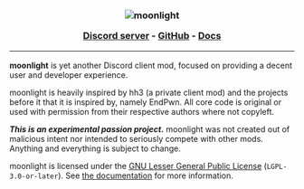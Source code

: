 <h3 align="center">
  <picture>
    <source media="(prefers-color-scheme: dark)" srcset="./img/wordmark-light.png">
    <source media="(prefers-color-scheme: light)" srcset="./img/wordmark.png">
    <img src="./img/wordmark.png" alt="moonlight" />
  </picture>

<a href="https://discord.gg/FdZBTFCP6F">Discord server</a>
\- <a href="https://github.com/moonlight-mod/moonlight">GitHub</a>
\- <a href="https://moonlight-mod.github.io/">Docs</a>

  <hr />
</h3>

**moonlight** is yet another Discord client mod, focused on providing a decent user and developer experience.

moonlight is heavily inspired by hh3 (a private client mod) and the projects before it that it is inspired by, namely EndPwn. All core code is original or used with permission from their respective authors where not copyleft.

**_This is an experimental passion project._** moonlight was not created out of malicious intent nor intended to seriously compete with other mods. Anything and everything is subject to change.

moonlight is licensed under the [GNU Lesser General Public License](https://www.gnu.org/licenses/lgpl-3.0.html) (`LGPL-3.0-or-later`). See [the documentation](https://moonlight-mod.github.io/) for more information.
